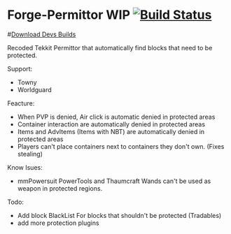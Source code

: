Forge-Permittor WIP [![Build Status](http://vps28166.vps.ovh.ca:8080/buildStatus/icon?job=Forge-Permittor)](http://vps28166.vps.ovh.ca:8080/job/Forge-Permittor/)
===============

#[Download Devs Builds](http://ci.thomas15v.net/job/Forge-Permittor/)

Recoded Tekkit Permittor that automatically find blocks that need to be protected.

Support:
- Towny
- Worldguard

Feacture:
- When PVP is denied, Air click is automatic denied in protected areas
- Container interaction are automatically denied in protected areas
- Items and AdvItems (Items with NBT) are automatically denied in protected areas
- Players can't place containers next to containers they don't own. (Fixes stealing)

Know Isues:
- mmPowersuit PowerTools and Thaumcraft Wands can't be used as weapon in protected regions.

Todo:
- Add block BlackList For blocks that shouldn't be protected (Tradables)
- add more protection plugins

